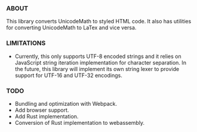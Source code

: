 ### ABOUT
This library converts UnicodeMath to styled HTML code. It also has utilities for converting UnicodeMath to LaTex and vice versa.


### LIMITATIONS
- Currently, this only supports UTF-8 encoded strings and it relies on JavaScript string iteration implementation for character separation. In the future, this library will implement its own string lexer to provide support for UTF-16 and UTF-32 encodings.


### TODO
- Bundling and optimization with Webpack.
- Add browser support.
- Add Rust implementation.
- Conversion of Rust implementation to webassembly.
